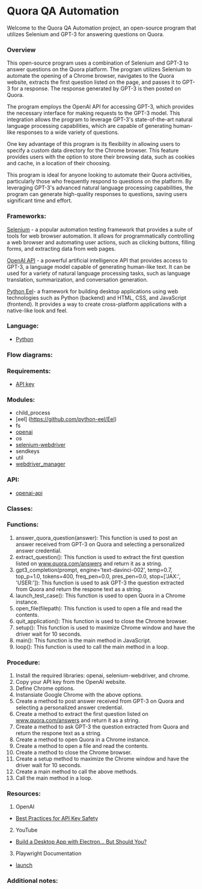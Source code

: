 # Quora QA Automation
Welcome to the Quora QA Automation project, an open-source program that utilizes Selenium and GPT-3 for answering questions on Quora.

### Overview
This open-source program uses a combination of Selenium and GPT-3 to answer questions on the Quora platform. The program utilizes Selenium to automate the opening of a Chrome browser, navigates to the Quora website, extracts the first question listed on the page, and passes it to GPT-3 for a response. The response generated by GPT-3 is then posted on Quora.

The program employs the OpenAI API for accessing GPT-3, which provides the necessary interface for making requests to the GPT-3 model. This integration allows the program to leverage GPT-3's state-of-the-art natural language processing capabilities, which are capable of generating human-like responses to a wide variety of questions.

One key advantage of this program is its flexibility in allowing users to specify a custom data directory for the Chrome browser. This feature provides users with the option to store their browsing data, such as cookies and cache, in a location of their choosing.

This program is ideal for anyone looking to automate their Quora activities, particularly those who frequently respond to questions on the platform. By leveraging GPT-3's advanced natural language processing capabilities, the program can generate high-quality responses to questions, saving users significant time and effort.

### Frameworks:

[Selenium](https://www.selenium.dev/) - a popular automation testing framework that provides a suite of tools for web browser automation. It allows for programmatically controlling a web browser and automating user actions, such as clicking buttons, filling forms, and extracting data from web pages.

[OpenAI API](https://openai.com/api/) - a powerful artificial intelligence API that provides access to GPT-3, a language model capable of generating human-like text. It can be used for a variety of natural language processing tasks, such as language translation, summarization, and conversation generation.

[Python Eel](https://github.com/python-eel/Eel)- a framework for building desktop applications using web technologies such as Python (backend) and HTML, CSS, and JavaScript (frontend). It provides a way to create cross-platform applications with a native-like look and feel.

### Language: 

- [Python](https://www.python.org/)

### Flow diagrams:

### Requirements:

- [API key](https://beta.openai.com/account/api-keys)

### Modules:
- child_process 
- [eel] (https://github.com/python-eel/Eel)
- fs  
- [openai](https://www.npmjs.com/package/openai)
- os
- [selenium-webdriver](https://www.npmjs.com/package/selenium-webdriver)
- sendkeys
- util
- [webdriver_manager](https://www.npmjs.com/package/webdriver-manager)

### API:

- [openai-api](https://openai.com/api/)

### Classes:

### Functions:

1. answer_quora_question(answer): This function is used to post an answer received from GPT-3 on Quora and selecting a personalized answer credential.
2. extract_question(): This function is used to extract the first question listed on www.quora.com/answers and return it as a string.
3. gpt3_completion(prompt, engine='text-davinci-002', temp=0.7, top_p=1.0, tokens=400, freq_pen=0.0, pres_pen=0.0, stop=['JAX:', 'USER:']): This function is used to ask GPT-3 the question extracted from Quora and return the respone text as a string.
4. launch_test_case(): This function is used to open Quora in a Chrome instance.
5. open_file(filepath): This function is used to open a file and read the contents.
6. quit_application(): This function is used to close the Chrome browser.
7. setup(): This function is used to maximize Chrome window and have the driver wait for 10 seconds.
8. main(): This function is the main method in JavaScript.
9. loop(): This function is used to call the main method in a loop.

### Procedure:

1. Install the required libraries: openai, selenium-webdriver, and chrome.
2. Copy your API key from the OpenAI website.
3. Define Chrome options.
4. Instansiate Google Chrome with the above options. 
5. Create a method to post answer received from GPT-3 on Quora and selecting a personalized answer credential.
6. Create a method to extract the first question listed on www.quora.com/answers and return it as a string.
7. Create a method to ask GPT-3 the question extracted from Quora and return the respone text as a string.
8. Create a method to open Quora in a Chrome instance. 
9. Create a method to open a file and read the contents. 
10. Create a method to close the Chrome browser.
11. Create a setup method to maximize the Chrome window and have the driver wait for 10 seconds.
12. Create a main method to call the above methods.
13. Call the main method in a loop.
### Resources:

1. OpenAI

- [Best Practices for API Key Safety](https://help.openai.com/en/articles/5112595-best-practices-for-api-key-safety)

2. YouTube

- [Build a Desktop App with Electron... But Should You?](https://www.youtube.com/watch?v=3yqDxhR2XxE)

3. Playwright Documentation

- [launch](https://playwright.dev/docs/api/class-browsertype#browser-type-launch)

### Additional notes:


